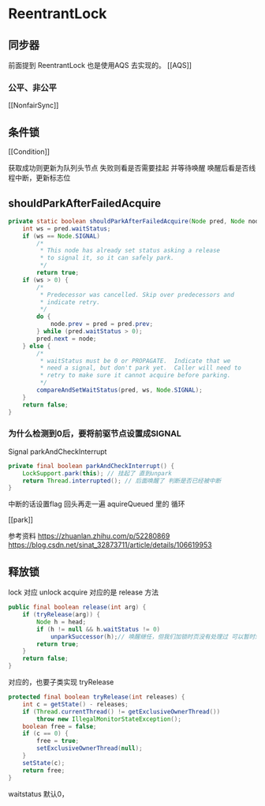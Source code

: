 # ReentrantLock
## 同步器
前面提到 ReentrantLock 也是使用AQS 去实现的。
[[AQS]]

### 公平、非公平
[[NonfairSync]]

## 条件锁
[[Condition]]

获取成功则更新为队列头节点
失败则看是否需要挂起 并等待唤醒
唤醒后看是否线程中断，更新标志位

## shouldParkAfterFailedAcquire
```java
private static boolean shouldParkAfterFailedAcquire(Node pred, Node node) {
    int ws = pred.waitStatus;
    if (ws == Node.SIGNAL)
        /*
         * This node has already set status asking a release
         * to signal it, so it can safely park.
         */
        return true;
    if (ws > 0) {
        /*
         * Predecessor was cancelled. Skip over predecessors and
         * indicate retry.
         */
        do {
            node.prev = pred = pred.prev;
        } while (pred.waitStatus > 0);
        pred.next = node;
    } else {
        /*
         * waitStatus must be 0 or PROPAGATE.  Indicate that we
         * need a signal, but don't park yet.  Caller will need to
         * retry to make sure it cannot acquire before parking.
         */
        compareAndSetWaitStatus(pred, ws, Node.SIGNAL);
    }
    return false;
}
```
### 为什么检测到0后，要将前驱节点设置成SIGNAL
Signal
parkAndCheckInterrupt
```java
private final boolean parkAndCheckInterrupt() {
    LockSupport.park(this); // 挂起了 直到unpark
    return Thread.interrupted(); // 后面唤醒了 判断是否已经被中断 
}
```

中断的话设置flag
回头再走一遍 aquireQueued 里的 循环

[[park]]



参考资料
https://zhuanlan.zhihu.com/p/52280869
https://blog.csdn.net/sinat_32873711/article/details/106619953

## 释放锁
lock 对应 unlock
acquire 对应的是 release 方法
```java
public final boolean release(int arg) {
    if (tryRelease(arg)) {
        Node h = head;
        if (h != null && h.waitStatus != 0)
            unparkSuccessor(h);// 唤醒继任，但我们加锁时页没有处理过 可以暂时忽略
        return true;
    }
    return false;
}
```

对应的，也要子类实现 tryRelease
```java
protected final boolean tryRelease(int releases) {
    int c = getState() - releases;
    if (Thread.currentThread() != getExclusiveOwnerThread())
        throw new IllegalMonitorStateException();
    boolean free = false;
    if (c == 0) {
        free = true;
        setExclusiveOwnerThread(null);
    }
    setState(c);
    return free;
}
```

waitstatus 默认0， 


